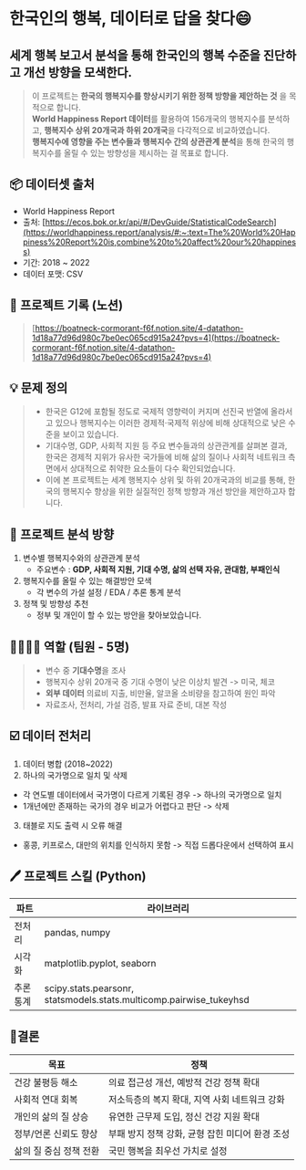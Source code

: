 # 한국인의 행복, 데이터로 답을 찾다😄 
## 세계 행복 보고서 분석을 통해 한국인의 행복 수준을 진단하고 개선 방향을 모색한다. 

> 이 프로젝트는 **한국의 행복지수를 향상시키기 위한 정책 방향을 제안하는 것** 을 목적으로 합니다.<br>
> **World Happiness Report 데이터**를 활용하여 156개국의 행복지수를 분석하고,
**행복지수 상위 20개국과 하위 20개국**을 다각적으로 비교하였습니다. <br>
> **행복지수에 영향을 주는 변수들과 행복지수 간의 상관관계 분석**을 통해 한국의 행복지수를 올릴 수 있는 방향성을 제시하는 걸 목표로 합니다.

## 📦 데이터셋 출처
- World Happiness Report
- 출처: [https://ecos.bok.or.kr/api/#/DevGuide/StatisticalCodeSearch](https://worldhappiness.report/analysis/#:~:text=The%20World%20Happiness%20Report%20is,combine%20to%20affect%20our%20happiness)
- 기간: 2018 ~ 2022 
- 데이터 포맷: CSV


## 🧾 프로젝트 기록 (노션)
> [https://boatneck-cormorant-f6f.notion.site/4-datathon-1d18a77d96d980c7be0ec065cd915a24?pvs=4](https://boatneck-cormorant-f6f.notion.site/4-datathon-1d18a77d96d980c7be0ec065cd915a24?pvs=4)

## 💡 문제 정의 
> - 한국은 G12에 포함될 정도로 국제적 영향력이 커지며 선진국 반열에 올라서고 있으나 행복지수는 이러한 경제적·국제적 위상에 비해 상대적으로 낮은 수준을 보이고 있습니다.
> - 기대수명, GDP, 사회적 지원 등 주요 변수들과의 상관관계를 살펴본 결과, 한국은 경제적 지위가 유사한 국가들에 비해 삶의 질이나 사회적 네트워크 측면에서 상대적으로 취약한 요소들이 다수 확인되었습니다.
> - 이에 본 프로젝트는 세계 행복지수 상위 및 하위 20개국과의 비교를 통해, 한국의 행복지수 향상을 위한 실질적인 정책 방향과 개선 방안을 제안하고자 합니다.


## 🎯 프로젝트 분석 방향
1. 변수별 행복지수와의 상관관계 분석
   - 주요변수 : **GDP, 사회적 지원, 기대 수명, 삶의 선택 자유, 관대함, 부패인식**
2. 행복지수를 올릴 수 있는 해결방안 모색
   - 각 변수의 가설 설정 / EDA / 추론 통계 분석
3. 정책 및 방향성 추천
   - 정부 및 개인이 할 수 있는 방안을 찾아보았습니다.

## 👨‍👩‍👧‍👦 역할 (팀원 - 5명)
> - 변수 중 **기대수명**을 조사
> - 행복지수 상위 20개국 중 기대 수명이 낮은 이상치 발견 -> 미국, 체코
> - **외부 데이터** 의료비 지출, 비만율, 알코올 소비량을 참고하여 원인 파악
> - 자료조사, 전처리, 가설 검증, 발표 자료 준비, 대본 작성

## ☑️ 데이터 전처리
1. 데이터 병합 (2018~2022)
2. 하나의 국가명으로 일치 및 삭제
- 각 연도별 데이터에서 국가명이 다르게 기록된 경우 -> 하나의 국가명으로 일치
- 1개년에만 존재하는 국가의 경우 비교가 어렵다고 판단 -> 삭제
3. 태블로 지도 출력 시 오류 해결
  - 홍콩, 키프로스, 대만의 위치를 인식하지 못함 -> 직접 드롭다운에서 선택하여 표시

## 🖊️ 프로젝트 스킬 (Python)
| 파트  | 라이브러리           |
|-----|--------------|
| 전처리 | pandas, numpy |
| 시각화 | matplotlib.pyplot, seaborn  |
| 추론 통계 | scipy.stats.pearsonr, statsmodels.stats.multicomp.pairwise_tukeyhsd|


## 📝결론
| 목표 | 정책 |
|---|---|
|건강 불평등 해소|의료 접근성 개선, 예방적 건강 정책 확대|
|사회적 연대 회복|저소득층의 복지 확대, 지역 사회 네트워크 강화|
|개인의 삶의 질 상승| 유연한 근무제 도입, 정신 건강 지원 확대|
|정부/언론 신뢰도 향상|부패 방지 정책 강화, 균형 잡힌 미디어 환경 조성|
|삶의 질 중심 정책 전환|국민 행복을 최우선 가치로 설정|

